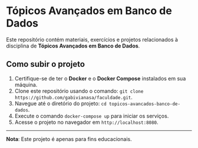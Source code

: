 # Tópicos Avançados em Banco de Dados

Este repositório contém materiais, exercícios e projetos relacionados à disciplina de **Tópicos Avançados em Banco de Dados**.

## Como subir o projeto

1. Certifique-se de ter o **Docker** e o **Docker Compose** instalados em sua máquina.
2. Clone este repositório usando o comando: `git clone https://github.com/gabivianasa/faculdade.git`.
3. Navegue até o diretório do projeto: `cd topicos-avancados-banco-de-dados`.
4. Execute o comando `docker-compose up` para iniciar os serviços.
5. Acesse o projeto no navegador em `http://localhost:8080`.

---
**Nota**: Este projeto é apenas para fins educacionais.
